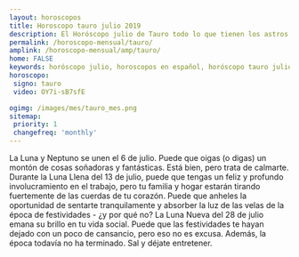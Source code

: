 ```yaml
---
layout: horoscopos
title: Horoscopo tauro julio 2019
description: El Horóscopo julio de Tauro todo lo que tienen los astros preparados para este mes, amor, trabajo, familia. Todo sobre astrologia, tarot, predicciones. Horoscopo gratis en español, predicciones y astrología.
permalink: /horoscopo-mensual/tauro/
amplink: /horoscopo-mensual/amp/tauro/
home: FALSE
keywords: horóscopo julio, horoscopos en español, horóscopo tauro julio , horóscopo esperanza gracia, horoscop, horóscopos gratis, horoscopo tauro, Tarot, Astrologia, Zodíaco, tauro, horoscopo gratis, horoscopo del mes 
horoscopo:
 signo: tauro
 video: OY7i-sB7sfE

ogimg: /images/mes/tauro_mes.png
sitemap:
 priority: 1
 changefreq: 'monthly'
---
```



La Luna y Neptuno se unen el 6 de julio. Puede que oigas (o digas) un montón de cosas soñadoras y fantásticas. Está bien, pero trata de calmarte. Durante la Luna Llena del 13 de julio, puede que tengas un feliz y profundo involucramiento en el trabajo, pero tu familia y hogar estarán tirando fuertemente de las cuerdas de tu corazón. Puede que anheles la oportunidad de sentarte tranquilamente y absorber la luz de las velas de la época de festividades - ¿y por qué no? La Luna Nueva del 28 de julio emana su brillo en tu vida social. Puede que las festividades te hayan dejado con un poco de cansancio, pero eso no es excusa. Además, la época todavía no ha terminado. Sal y déjate entretener.
